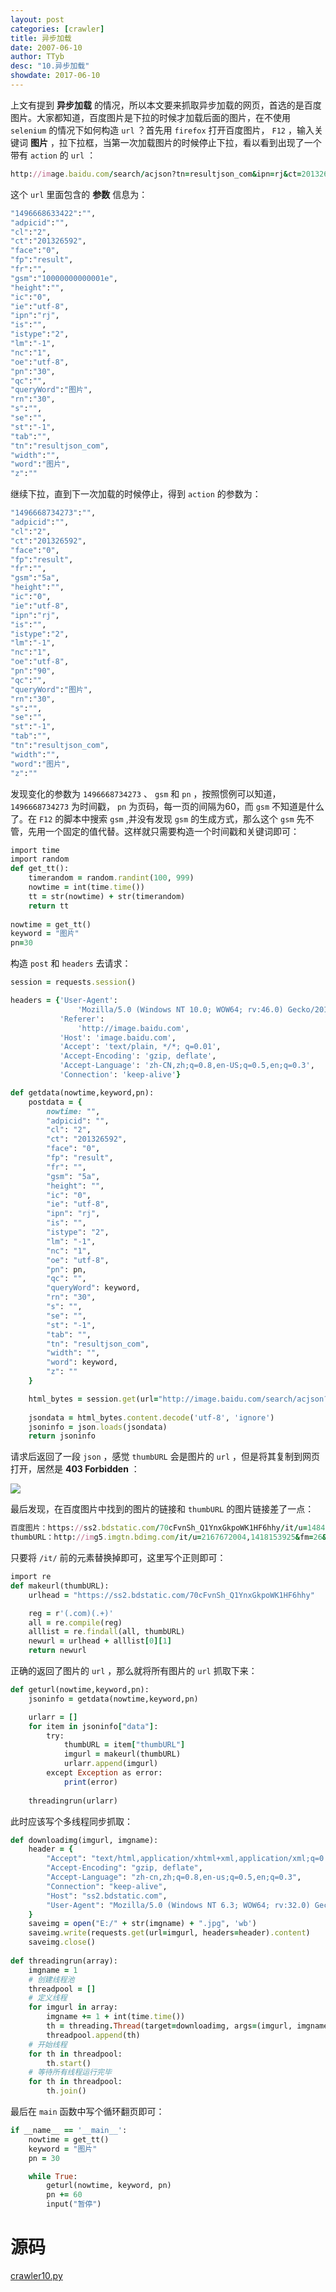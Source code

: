 ```yaml
---
layout: post
categories: [crawler]
title: 异步加载
date: 2007-06-10
author: TTyb
desc: "10.异步加载"
showdate: 2017-06-10
---
```


上文有提到 **异步加载** 的情况，所以本文要来抓取异步加载的网页，首选的是百度图片。大家都知道，百度图片是下拉的时候才加载后面的图片，在不使用 `selenium` 的情况下如何构造 `url` ？首先用 `firefox` 打开百度图片， `F12` ，输入关键词 **图片** ，拉下拉框，当第一次加载图片的时候停止下拉，看以看到出现了一个带有 `action` 的 `url` ：

~~~ruby
http://image.baidu.com/search/acjson?tn=resultjson_com&ipn=rj&ct=201326592&is=&fp=result&queryWord=图片&cl=2&lm=-1&ie=utf-8&oe=utf-8&adpicid=&st=-1&z=&ic=0&word=图片&s=&se=&tab=&width=&height=&face=0&istype=2&qc=&nc=1&fr=&pn=30&rn=30&gsm=10000000000001e&1496668633422=
~~~

这个 `url` 里面包含的 **参数** 信息为：

~~~ruby
"1496668633422":"",
"adpicid":"",
"cl":"2",
"ct":"201326592",
"face":"0",
"fp":"result",
"fr":"",
"gsm":"10000000000001e",
"height":"",
"ic":"0",
"ie":"utf-8",
"ipn":"rj",
"is":"",
"istype":"2",
"lm":"-1",
"nc":"1",
"oe":"utf-8",
"pn":"30",
"qc":"",
"queryWord":"图片",
"rn":"30",
"s":"",
"se":"",
"st":"-1",
"tab":"",
"tn":"resultjson_com",
"width":"",
"word":"图片",
"z":""
~~~

继续下拉，直到下一次加载的时候停止，得到 `action` 的参数为：

~~~ruby
"1496668734273":"",
"adpicid":"",
"cl":"2",
"ct":"201326592",
"face":"0",
"fp":"result",
"fr":"",
"gsm":"5a",
"height":"",
"ic":"0",
"ie":"utf-8",
"ipn":"rj",
"is":"",
"istype":"2",
"lm":"-1",
"nc":"1",
"oe":"utf-8",
"pn":"90",
"qc":"",
"queryWord":"图片",
"rn":"30",
"s":"",
"se":"",
"st":"-1",
"tab":"",
"tn":"resultjson_com",
"width":"",
"word":"图片",
"z":""
~~~ 

发现变化的参数为 `1496668734273` 、 `gsm` 和 `pn` ，按照惯例可以知道， `1496668734273` 为时间戳， `pn` 为页码，每一页的间隔为60，而 `gsm` 不知道是什么了。在 `F12` 的脚本中搜索 `gsm` ,并没有发现 `gsm` 的生成方式，那么这个 `gsm` 先不管，先用一个固定的值代替。这样就只需要构造一个时间戳和关键词即可：

~~~ruby
import time
import random
def get_tt():
    timerandom = random.randint(100, 999)
    nowtime = int(time.time())
    tt = str(nowtime) + str(timerandom)
    return tt
	
nowtime = get_tt()
keyword = "图片"
pn=30
~~~

构造 `post` 和 `headers` 去请求：

~~~ruby
session = requests.session()

headers = {'User-Agent':
               'Mozilla/5.0 (Windows NT 10.0; WOW64; rv:46.0) Gecko/20100101 Firefox/46.0',
           'Referer':
               'http://image.baidu.com',
           'Host': 'image.baidu.com',
           'Accept': 'text/plain, */*; q=0.01',
           'Accept-Encoding': 'gzip, deflate',
           'Accept-Language': 'zh-CN,zh;q=0.8,en-US;q=0.5,en;q=0.3',
           'Connection': 'keep-alive'}

def getdata(nowtime,keyword,pn):
    postdata = {
        nowtime: "",
        "adpicid": "",
        "cl": "2",
        "ct": "201326592",
        "face": "0",
        "fp": "result",
        "fr": "",
        "gsm": "5a",
        "height": "",
        "ic": "0",
        "ie": "utf-8",
        "ipn": "rj",
        "is": "",
        "istype": "2",
        "lm": "-1",
        "nc": "1",
        "oe": "utf-8",
        "pn": pn,
        "qc": "",
        "queryWord": keyword,
        "rn": "30",
        "s": "",
        "se": "",
        "st": "-1",
        "tab": "",
        "tn": "resultjson_com",
        "width": "",
        "word": keyword,
        "z": ""
    }

    html_bytes = session.get(url="http://image.baidu.com/search/acjson?", params=postdata, headers=headers)
	
	jsondata = html_bytes.content.decode('utf-8', 'ignore')
	jsoninfo = json.loads(jsondata)
	return jsoninfo
~~~

请求后返回了一段 `json` ，感觉 `thumbURL` 会是图片的 `url` ，但是将其复制到网页打开，居然是 **403 Forbidden** ：

<p style="text-align:center"><img  src="/img/crawler10/result1.jpg" class="img-responsive"style="display: block; margin-right: auto; margin-left: auto;"></p>

最后发现，在百度图片中找到的图片的链接和 `thumbURL` 的图片链接差了一点：

~~~ruby
百度图片：https://ss2.bdstatic.com/70cFvnSh_Q1YnxGkpoWK1HF6hhy/it/u=1484342823,356366591&fm=23&gp=0.jpg
thumbURL：http://img5.imgtn.bdimg.com/it/u=2167672004,1418153925&fm=26&gp=0.jpg
~~~

只要将 `/it/` 前的元素替换掉即可，这里写个正则即可：

~~~ruby
import re
def makeurl(thumbURL):
    urlhead = "https://ss2.bdstatic.com/70cFvnSh_Q1YnxGkpoWK1HF6hhy"

    reg = r'(.com)(.+)'
    all = re.compile(reg)
    alllist = re.findall(all, thumbURL)
    newurl = urlhead + alllist[0][1]
    return newurl
~~~

正确的返回了图片的 `url` ，那么就将所有图片的 `url` 抓取下来：

~~~ruby
def geturl(nowtime,keyword,pn):
    jsoninfo = getdata(nowtime,keyword,pn)

    urlarr = []
	for item in jsoninfo["data"]:
        try:
            thumbURL = item["thumbURL"]
            imgurl = makeurl(thumbURL)
            urlarr.append(imgurl)
        except Exception as error:
            print(error)
	
	threadingrun(urlarr)
~~~

此时应该写个多线程同步抓取：

~~~ruby
def downloadimg(imgurl, imgname):
	header = {
        "Accept": "text/html,application/xhtml+xml,application/xml;q=0.9,*/*;q=0.8",
        "Accept-Encoding": "gzip, deflate",
        "Accept-Language": "zh-cn,zh;q=0.8,en-us;q=0.5,en;q=0.3",
        "Connection": "keep-alive",
        "Host": "ss2.bdstatic.com",
        "User-Agent": "Mozilla/5.0 (Windows NT 6.3; WOW64; rv:32.0) Gecko/20100101 Firefox/32.0"
    }
    saveimg = open("E:/" + str(imgname) + ".jpg", 'wb')
    saveimg.write(requests.get(url=imgurl, headers=header).content)
    saveimg.close()
	
def threadingrun(array):
    imgname = 1
    # 创建线程池
    threadpool = []
    # 定义线程
    for imgurl in array:
		imgname += 1 + int(time.time())
        th = threading.Thread(target=downloadimg, args=(imgurl, imgname))
        threadpool.append(th)
    # 开始线程
    for th in threadpool:
        th.start()
    # 等待所有线程运行完毕
    for th in threadpool:
        th.join()
~~~

最后在 `main` 函数中写个循环翻页即可：

~~~ruby
if __name__ == '__main__':
    nowtime = get_tt()
    keyword = "图片"
    pn = 30

    while True:
        geturl(nowtime, keyword, pn)
        pn += 60
        input("暂停")
~~~

# 源码

<a href="/code/crawler10/crawler10.py" target="_blank">crawler10.py</a>
